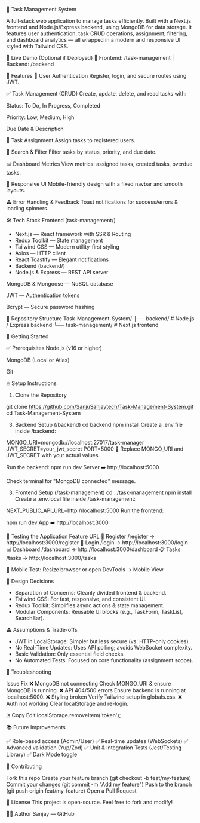 🚀 Task Management System


A full-stack web application to manage tasks efficiently. Built with a Next.js frontend and Node.js/Express backend, using MongoDB for data storage. It features user authentication, task CRUD operations, assignment, filtering, and dashboard analytics — all wrapped in a modern and responsive UI styled with Tailwind CSS.

🔗 Live Demo (Optional if Deployed)
📂 Frontend: /task-management | Backend: /backend

🌟 Features
🔐 User Authentication
Register, login, and secure routes using JWT.

✅ Task Management (CRUD)
Create, update, delete, and read tasks with:

Status: To Do, In Progress, Completed

Priority: Low, Medium, High

Due Date & Description

👥 Task Assignment
Assign tasks to registered users.

🔎 Search & Filter
Filter tasks by status, priority, and due date.

📊 Dashboard Metrics
View metrics: assigned tasks, created tasks, overdue tasks.

📱 Responsive UI
Mobile-friendly design with a fixed navbar and smooth layouts.

⚠️ Error Handling & Feedback
Toast notifications for success/errors & loading spinners.

🛠️ Tech Stack
Frontend (task-management/)

- Next.js — React framework with SSR & Routing
- Redux Toolkit — State management
- Tailwind CSS — Modern utility-first styling
- Axios — HTTP client
- React Toastify — Elegant notifications
- Backend (backend/)
- Node.js & Express — REST API server

MongoDB & Mongoose — NoSQL database

JWT — Authentication tokens

Bcrypt — Secure password hashing

📂 Repository Structure
Task-Management-System/
├── backend/           # Node.js / Express backend
└── task-management/   # Next.js frontend


🚀 Getting Started

✅ Prerequisites
Node.js (v16 or higher)

MongoDB (Local or Atlas)

Git

🔥 Setup Instructions
1. Clone the Repository
   
git clone https://github.com/SanjuSanjaytech/Task-Management-System.git
cd Task-Management-System


3. Backend Setup (/backend)
cd backend
npm install
Create a .env file inside /backend:

MONGO_URI=mongodb://localhost:27017/task-manager
JWT_SECRET=your_jwt_secret
PORT=5000
🔄 Replace MONGO_URI and JWT_SECRET with your actual values.

Run the backend:
npm run dev
Server ➡️ http://localhost:5000

Check terminal for "MongoDB connected" message.

3. Frontend Setup (/task-management)
cd ../task-management
npm install
Create a .env.local file inside /task-management:

NEXT_PUBLIC_API_URL=http://localhost:5000
Run the frontend:

npm run dev
App ➡️ http://localhost:3000

🧪 Testing the Application
Feature	URL
🔐 Register	/register → http://localhost:3000/register
🔐 Login	/login → http://localhost:3000/login
📊 Dashboard	/dashboard → http://localhost:3000/dashboard
📋 Tasks	/tasks → http://localhost:3000/tasks

📱 Mobile Test: Resize browser or open DevTools → Mobile View.

🎯 Design Decisions

- Separation of Concerns: Cleanly divided frontend & backend.
- Tailwind CSS: For fast, responsive, and consistent UI.
- Redux Toolkit: Simplifies async actions & state management.
- Modular Components: Reusable UI blocks (e.g., TaskForm, TaskList, SearchBar).

⚠️ Assumptions & Trade-offs

- JWT in LocalStorage: Simpler but less secure (vs. HTTP-only cookies).
- No Real-Time Updates: Uses API polling; avoids WebSocket complexity.
- Basic Validation: Only essential field checks.
- No Automated Tests: Focused on core functionality (assignment scope).

🐛 Troubleshooting

Issue	Fix
❌ MongoDB not connecting	Check MONGO_URI & ensure MongoDB is running.
❌ API 404/500 errors	Ensure backend is running at localhost:5000.
❌ Styling broken	Verify Tailwind setup in globals.css.
❌ Auth not working	Clear localStorage and re-login.

js
Copy
Edit
localStorage.removeItem('token');


📚 Future Improvements

✅ Role-based access (Admin/User)
✅ Real-time updates (WebSockets)
✅ Advanced validation (Yup/Zod)
✅ Unit & Integration Tests (Jest/Testing Library)
✅ Dark Mode toggle

🤝 Contributing

Fork this repo
Create your feature branch (git checkout -b feat/my-feature)
Commit your changes (git commit -m "Add my feature")
Push to the branch (git push origin feat/my-feature)
Open a Pull Request

📄 License
This project is open-source. Feel free to fork and modify!

👨‍💻 Author
Sanjay — GitHub

